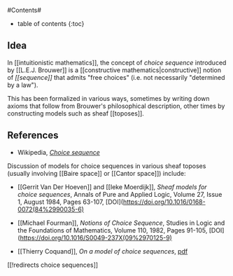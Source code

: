 
#Contents#
* table of contents
{:toc}


## Idea

In [[intuitionistic mathematics]], the concept of _choice sequence_ introduced by [[L.E.J. Brouwer]] is a [[constructive mathematics|constructive]] notion of _[[sequence]]_ that admits "free choices" (i.e. not necessarily "determined by a law").

This has been formalized in various ways, sometimes by writing down axioms that follow from Brouwer's philosophical description, other times by constructing models such as sheaf [[toposes]].

## References

* Wikipedia, _[Choice sequence](http://en.wikipedia.org/wiki/Choice_sequence)_

Discussion of models for choice sequences in various sheaf toposes (usually involving [[Baire space]] or [[Cantor space]]) include:

* [[Gerrit Van Der Hoeven]] and [[Ieke Moerdijk]], *Sheaf models for choice sequences*, Annals of Pure and Applied Logic, Volume 27, Issue 1, August 1984, Pages 63-107, [DOI](https://doi.org/10.1016/0168-0072(84%2990035-6)

* [[Michael Fourman]], *Notions of Choice Sequence*, Studies in Logic and the Foundations of Mathematics, Volume 110, 1982, Pages 91-105, [DOI](https://doi.org/10.1016/S0049-237X(09%2970125-9)

* [[Thierry Coquand]], *On a model of choice sequences*, [pdf](http://www.cse.chalmers.se/~coquand/choice.pdf)

[[!redirects choice sequences]]
